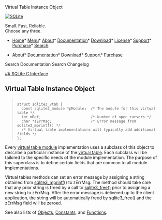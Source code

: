 




Virtual Table Instance Object




[![SQLite](../images/sqlite370_banner.gif)](../index.html)


Small. Fast. Reliable.  
Choose any three.


* [Home](../index.html)* [Menu](javascript:void(0))* [About](../about.html)* [Documentation](../docs.html)* [Download](../download.html)* [License](../copyright.html)* [Support](../support.html)* [Purchase](../prosupport.html)* [Search](javascript:void(0))




* [About](../about.html)* [Documentation](../docs.html)* [Download](../download.html)* [Support](../support.html)* [Purchase](../prosupport.html)






Search Documentation
Search Changelog









[## SQLite C Interface](../c3ref/intro.html)
## Virtual Table Instance Object




> ```
> 
> struct sqlite3_vtab {
>   const sqlite3_module *pModule;  /* The module for this virtual table */
>   int nRef;                       /* Number of open cursors */
>   char *zErrMsg;                  /* Error message from sqlite3_mprintf() */
>   /* Virtual table implementations will typically add additional fields */
> };
> 
> ```



Every [virtual table module](../c3ref/module.html) implementation uses a subclass
of this object to describe a particular instance
of the [virtual table](../vtab.html). Each subclass will
be tailored to the specific needs of the module implementation.
The purpose of this superclass is to define certain fields that are
common to all module implementations.


Virtual tables methods can set an error message by assigning a
string obtained from [sqlite3\_mprintf()](../c3ref/mprintf.html) to zErrMsg. The method should
take care that any prior string is freed by a call to [sqlite3\_free()](../c3ref/free.html)
prior to assigning a new string to zErrMsg. After the error message
is delivered up to the client application, the string will be automatically
freed by sqlite3\_free() and the zErrMsg field will be zeroed.


See also lists of
 [Objects](../c3ref/objlist.html),
 [Constants](../c3ref/constlist.html), and
 [Functions](../c3ref/funclist.html).


